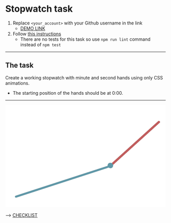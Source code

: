 # Stopwatch task

1. Replace `<your_account>` with your Github username in the link
   - [DEMO LINK](https://morozoleh.github.io/layout_stop-watch/)
2. Follow [this instructions](https://mate-academy.github.io/layout_task-guideline/)
   - There are no tests for this task so use `npm run lint` command instead of `npm test`

---

## The task

Create a working stopwatch with minute and second hands using only CSS animations.

- The starting position of the hands should be at 0:00.

---

![demo](stopwatch.png)

--> [CHECKLIST](https://github.com/mate-academy/layout_stop-watch/blob/master/checklist.md)
